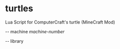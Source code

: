 # turtles
Lua Script for ComputerCraft's turtle (MineCraft Mod)



-- machine *machine-number*

-- library 